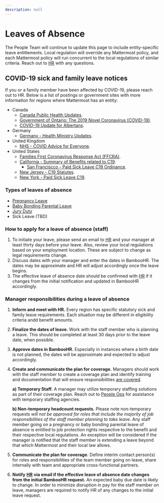```yaml
---
description: null
---
```


# Leaves of Absence

The People Team will continue to update this page to include entity-specific leave entitlements. Local regulation will override any Mattermost policy, and each Mattermost policy will run concurrent to the local regulations of similar criteria. Reach out to [HR](mailto:hr@mattermost.com) with any questions.

## COVID-19 sick and family leave notices

If you or a family member have been affected by COVID-19, please reach out to HR. Below is a list of postings or government sites with more information for regions where Mattermost has an entity:

* Canada
  * [Canada Public Health Updates](https://www.canada.ca/en/public-health/services/diseases/2019-novel-coronavirus-infection/being-prepared.html).
  * [Government of Ontario: The 2019 Novel Coronavirus \(COVID-19\)](https://www.ontario.ca/page/2019-novel-coronavirus?_ga=2.160478013.1455656515.1583773791-62136392.1566417448).
  * [COVID-19 Update for Albertans](https://www.alberta.ca/coronavirus-info-for-albertans.aspx).
* Germany
  * [Germany - Health Ministry Updates](https://www.bundesgesundheitsministerium.de/en/press/2020/coronavirus.html).
* United Kingdom
  * [NHS - COVID Advice for Everyone](https://www.nhs.uk/conditions/coronavirus-covid-19/).
* United States
  * [Families First Coronavirus Response Act \(FFCRA\)](https://www.dol.gov/sites/dolgov/files/WHD/posters/FFCRA_Poster_WH1422_Non-Federal.pdf).
  * [California - Summary of Benefits related to C19](https://www.labor.ca.gov/coronavirus2019/#chart).
    * [San Franciscco - Paid Sick Leave C19 Ordinance](https://sfgov.org/olse/sites/default/files/OLSE%20Guidance%20-%20PSLO%20%20Coronavirus%20-%20Updated%2003.24.20.pdf).
  * [New Jersey - C19 Statutes](https://www.nj.gov/labor/assets/PDFs/COVID-19%20SCENARIOS.pdf).
  * [New York - Paid Sick Leave C19](https://paidfamilyleave.ny.gov/system/files/documents/2020/03/covid-19-sick-leave-employees.pdf).

### Types of leaves of absence

* [Pregnancy Leave](pregnancy-leave.md)
* [Baby Bonding Parental Leave](baby-bonding-parental-leave.md)
* [Jury Duty](https://handbook.mattermost.com/operations/workplace/people/working-at-mattermost/leaves-of-absence/jury-duty)
* Sick Leave \(TBD\)

### How to apply for a leave of absence \(staff\)

1. To initiate your leave, please send an email to [HR](mailto:hr@mattermost.com) and your manager at least thirty days before your leave. Also, review your local regulations based on your employment location. These are subject to change as legal requirements change.
2. Discuss dates with your manager and enter the dates in BambooHR. The dates may be approximate and HR will adjust accordingly once the leave begins.
3. The effective leave of absence date should be confirmed with [HR](mailto:hr@mattermost.com) if it changes from the initial notification and updated in BambooHR accordingly.

### Manager responsibilities during a leave of absence

1. **Inform and meet with HR.** Every region has specific statutory sick and family leave requirements. Each situation may be different in eligibility criteria andd benefit amounts.
2. **Finalize the dates of leave.** Work with the staff member who is planning a leave. This should be completed at least 30 days prior to the leave date, when possible.
3. **Approve dates in BambooHR.** Especially in instances where a birth date is not planned, the dates will be approximate and expected to adjust accordingly.
4. **Create and communicate the plan for coverage.** Managers should work with the staff member to create a coverage plan and identify training and documentation that will ensure responsibilities [are covered](https://handbook.mattermost.com/company/about-mattermost/mindsets#shoulder-check).

   **a\) Temporary Staff.** A manager may utilize temporary staffing solutions as part of their coverage plan. Reach out to [People Ops](mailto:hr@mattermost.com) for assistance with temporary staffing agencies.

   **b\) Non-temporary headcount requests.** Please note non-temporary requests _will not be approved for roles that include the majority of job responsibilities of the staff member planning to take leave_. Any staff member going on a pregnancy or baby bonding parental leave of absence is entitled to job protection rights respective to the benefit and their respective local regulations. An exception will be considered if the manager is notified that the staff member is extending a leave beyond that which Mattermost and their local law allows.

5. **Communicate the plan for coverage.** Define interim contact person\(s\) for roles and responsibilities of the team member going on leave, share internally with team and appropriate cross-functional partners.
6. **Notify** [**HR**](mailto:%20hr@mattermost.com) **via email if the effective leave of absence date changes from the initial BambooHR request.** An expected baby due date is likely to change. In order to minimize disruption in pay for the staff member on leave, managers are required to notify HR of any changes to the initial leave request.

